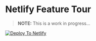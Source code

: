 # Netlify Feature Tour

> **NOTE:** This is a work in progress...

[![Deploy To Netlify](https://www.netlify.com/img/deploy/button.svg)](https://app.netlify.com/start/deploy?repository=https://github.com/netlify/feature-tour)
